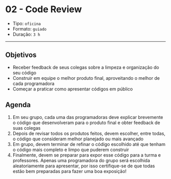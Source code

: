 # 02 - Code Review

* Tipo: `oficina`
* Formato: `guiado`
* Duração: `3 h`

***

## Objetivos

* Receber feedback de seus colegas sobre a limpeza e organização do seu código
* Construir em equipe o melhor produto final, aproveitando o melhor de cada programadora
* Começar a praticar como apresentar códigos em público

## Agenda

1. Em seu grupo, cada uma das programadoras deve explicar brevemente o código que desenvolveram para o produto final e obter feedback de suas colegas
2. Depois de revisar todos os produtos feitos, devem escolher, entre todas, o código que consideram melhor planejado ou mais avançado
3. Em grupo, devem terminar de refinar o código escolhido até que tenham o código mais completo e limpo que puderem construir
4. Finalmente, devem se preparar para expor esse código para a turma e professores. Apenas uma programadora do grupo será escolhida aleatoriamente para apresentar, por isso certifique-se de que todas estão bem preparadas para fazer uma boa exposição!

